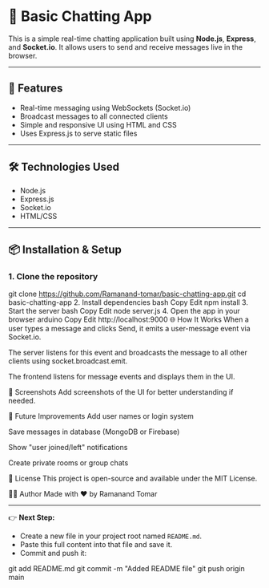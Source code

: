 # 💬 Basic Chatting App

This is a simple real-time chatting application built using **Node.js**, **Express**, and **Socket.io**. It allows users to send and receive messages live in the browser.

---

## 🚀 Features

- Real-time messaging using WebSockets (Socket.io)
- Broadcast messages to all connected clients
- Simple and responsive UI using HTML and CSS
- Uses Express.js to serve static files

---



## 🛠️ Technologies Used

- Node.js
- Express.js
- Socket.io
- HTML/CSS

---

## 📦 Installation & Setup

### 1. Clone the repository


git clone https://github.com/Ramanand-tomar/basic-chatting-app.git
cd basic-chatting-app
2. Install dependencies
bash
Copy
Edit
npm install
3. Start the server
bash
Copy
Edit
node server.js
4. Open the app in your browser
arduino
Copy
Edit
http://localhost:9000
🌐 How It Works
When a user types a message and clicks Send, it emits a user-message event via Socket.io.

The server listens for this event and broadcasts the message to all other clients using socket.broadcast.emit.

The frontend listens for message events and displays them in the UI.

📸 Screenshots
Add screenshots of the UI for better understanding if needed.

🧠 Future Improvements
Add user names or login system

Save messages in database (MongoDB or Firebase)

Show "user joined/left" notifications

Create private rooms or group chats

📄 License
This project is open-source and available under the MIT License.

👨‍💻 Author
Made with ❤️ by Ramanand Tomar


---

👉 **Next Step:**  
- Create a new file in your project root named `README.md`.
- Paste this full content into that file and save it.
- Commit and push it:

git add README.md
git commit -m "Added README file"
git push origin main
